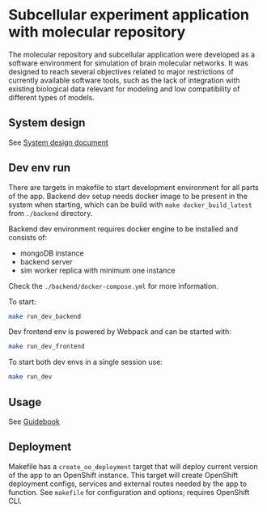 
# Subcellular experiment application with molecular repository

The molecular repository and subcellular application were developed  as a software environment for
simulation of brain molecular networks.
It was designed to reach several objectives related to major restrictions of currently available
software tools, such as the lack of integration with existing biological data relevant for modeling
and low compatibility of different types of models.

## System design

See [System design document](system-design.md)

## Dev env run

There are targets in makefile to start development environment for all parts of the app.
Backend dev setup needs docker image to be present in the system when starting, which can
be build with `make docker_build_latest` from `./backend` directory.

Backend dev environment requires docker engine to be installed and consists of:
* mongoDB instance
* backend server
* sim worker replica with minimum one instance

Check the `./backend/docker-compose.yml` for more information.

To start:
```bash
make run_dev_backend
```

Dev frontend env is powered by Webpack and can be started with:
```bash
make run_dev_frontend
```

To start both dev envs in a single session use:
```bash
make run_dev
```

## Usage

See [Guidebook](https://humanbrainproject.github.io/hbp-sp6-guidebook/online_usecases/subcellular_level/subcellular_app/subcellular_app.html)

## Deployment

Makefile has a `create_oo_deployment` target that will deploy current version of the app to an
OpenShift instance. This target will create OpenShift deployment configs, services and external
routes needed by the app to function.
See `makefile` for configuration and options; requires OpenShift CLI.
